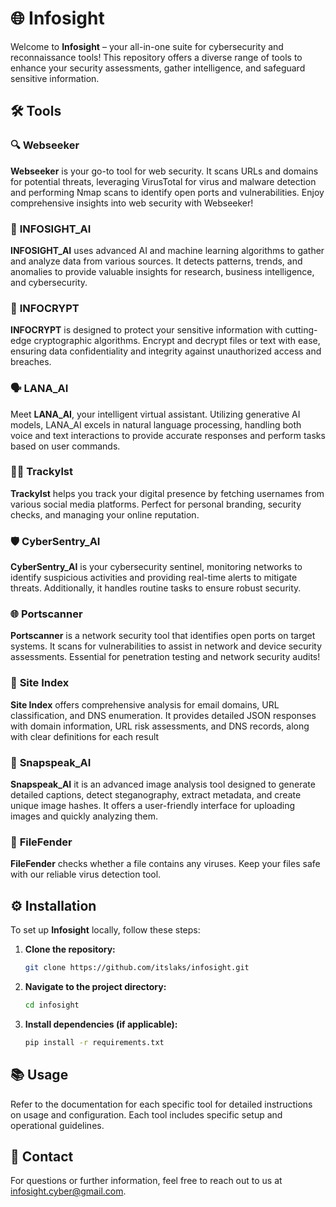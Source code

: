 # 🌐 **Infosight** 
Welcome to **Infosight** – your all-in-one suite for cybersecurity and reconnaissance tools! This repository offers a diverse range of tools to enhance your security assessments, gather intelligence, and safeguard sensitive information.
## 🛠️ **Tools**
### 🔍 **Webseeker**
**Webseeker** is your go-to tool for web security. It scans URLs and domains for potential threats, leveraging VirusTotal for virus and malware detection and performing Nmap scans to identify open ports and vulnerabilities. Enjoy comprehensive insights into web security with Webseeker!
### 🤖 **INFOSIGHT_AI**
**INFOSIGHT_AI** uses advanced AI and machine learning algorithms to gather and analyze data from various sources. It detects patterns, trends, and anomalies to provide valuable insights for research, business intelligence, and cybersecurity.
### 🔐 **INFOCRYPT**
**INFOCRYPT** is designed to protect your sensitive information with cutting-edge cryptographic algorithms. Encrypt and decrypt files or text with ease, ensuring data confidentiality and integrity against unauthorized access and breaches.
### 🗣️ **LANA_AI**
Meet **LANA_AI**, your intelligent virtual assistant. Utilizing generative AI models, LANA_AI excels in natural language processing, handling both voice and text interactions to provide accurate responses and perform tasks based on user commands.
### 🕵️‍♂️ **Trackylst**
**Trackylst** helps you track your digital presence by fetching usernames from various social media platforms. Perfect for personal branding, security checks, and managing your online reputation.
### 🛡️ **CyberSentry_AI**
**CyberSentry_AI** is your cybersecurity sentinel, monitoring networks to identify suspicious activities and providing real-time alerts to mitigate threats. Additionally, it handles routine tasks to ensure robust security.
### 🌐 **Portscanner**
**Portscanner** is a network security tool that identifies open ports on target systems. It scans for vulnerabilities to assist in network and device security assessments. Essential for penetration testing and network security audits!
### 📝 **Site Index**
**Site Index** offers comprehensive analysis for email domains, URL classification, and DNS enumeration. It provides detailed JSON responses with domain information, URL risk assessments, and DNS records, along with clear definitions for each result
### 📸 **Snapspeak_AI**
**Snapspeak_AI** it is an advanced image analysis tool designed to generate detailed captions, detect steganography, extract metadata, and create unique image hashes. It offers a user-friendly interface for uploading images and quickly analyzing them.
### 🦠 **FileFender**
**FileFender** checks whether a file contains any viruses. Keep your files safe with our reliable virus detection tool.
## ⚙️ **Installation**
To set up **Infosight** locally, follow these steps:
1. **Clone the repository:**
    ```bash
    git clone https://github.com/itslaks/infosight.git
    ```
2. **Navigate to the project directory:**
    ```bash
    cd infosight
    ```
3. **Install dependencies (if applicable):**
    ```bash
    pip install -r requirements.txt
    ```
## 📚 **Usage**
Refer to the documentation for each specific tool for detailed instructions on usage and configuration. Each tool includes specific setup and operational guidelines.

## 📧 **Contact**
For questions or further information, feel free to reach out to us at [infosight.cyber@gmail.com](mailto:infosight.cyber@gmail.com).



